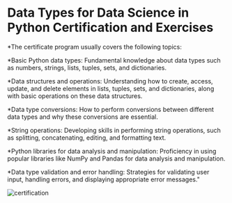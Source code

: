 # Data Types for Data Science in Python Certification and Exercises
*The certificate program usually covers the following topics:

*Basic Python data types: Fundamental knowledge about data types such as numbers, strings, lists, tuples, sets, and dictionaries.

*Data structures and operations: Understanding how to create, access, update, and delete elements in lists, tuples, sets, and dictionaries, along with basic operations on these data structures.

*Data type conversions: How to perform conversions between different data types and why these conversions are essential.

*String operations: Developing skills in performing string operations, such as splitting, concatenating, editing, and formatting text.

*Python libraries for data analysis and manipulation: Proficiency in using popular libraries like NumPy and Pandas for data analysis and manipulation.

*Data type validation and error handling: Strategies for validating user input, handling errors, and displaying appropriate error messages."

![certification](https://resmim.net/cdn/2023/07/23/SYcejT.png)
